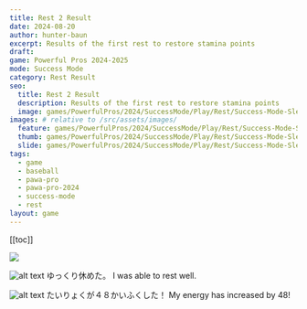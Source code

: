 ```yaml
---
title: Rest 2 Result
date: 2024-08-20
author: hunter-baun
excerpt: Results of the first rest to restore stamina points
draft: 
game: Powerful Pros 2024-2025
mode: Success Mode
category: Rest Result
seo:
  title: Rest 2 Result
  description: Results of the first rest to restore stamina points
  image: games/PowerfulPros/2024/SuccessMode/Play/Rest/Success-Mode-Sleeping.png
images: # relative to /src/assets/images/
  feature: games/PowerfulPros/2024/SuccessMode/Play/Rest/Success-Mode-Sleeping.png
  thumb: games/PowerfulPros/2024/SuccessMode/Play/Rest/Success-Mode-Sleeping.png
  slide: games/PowerfulPros/2024/SuccessMode/Play/Rest/Success-Mode-Sleeping.png
tags:
  - game
  - baseball
  - pawa-pro
  - pawa-pro-2024
  - success-mode
  - rest
layout: game
---
```

[[toc]]
<article class="prose max-w-xl lg:max-w-4xl lg:prose-lg">

![](/assets/images/games/PowerfulPros/2024/SuccessMode/Play/Rest/Success-Mode-Sleeping.png)

![alt text](/assets/images/games/PowerfulPros/2024/SuccessMode/Play/Rest/2/1.png)
ゆっくり休めた。
I was able to rest well.

![alt text](/assets/images/games/PowerfulPros/2024/SuccessMode/Play/Rest/2/2.png)
たいりょくが４８かいふくした！
My energy has increased by 48!

</article>